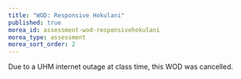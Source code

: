 ```yaml
---
title: "WOD: Responsive Hokulani"
published: true
morea_id: assessment-wod-responsivehokulani
morea_type: assessment
morea_sort_order: 2
---
```


Due to a UHM internet outage at class time, this WOD was cancelled. 



